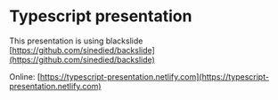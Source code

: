 # Typescript presentation

This presentation is using blackslide [https://github.com/sinedied/backslide](https://github.com/sinedied/backslide)

Online: [https://typescript-presentation.netlify.com](https://typescript-presentation.netlify.com)

